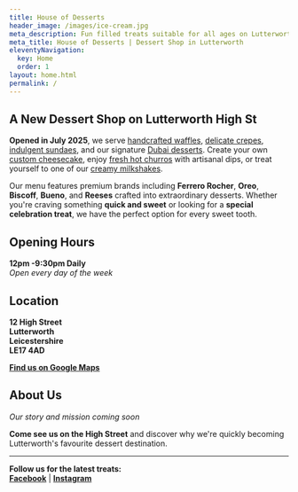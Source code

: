 ```yaml
---
title: House of Desserts
header_image: /images/ice-cream.jpg
meta_description: Fun filled treats suitable for all ages on Lutterworth High Street
meta_title: House of Desserts | Dessert Shop in Lutterworth
eleventyNavigation:
  key: Home
  order: 1
layout: home.html
permalink: /
---
```

## A New Dessert Shop on Lutterworth High St

**Opened in July 2025**, we serve [handcrafted waffles](/menus/waffles/), [delicate crepes](/menus/crepes/), [indulgent sundaes](/menus/sundaes/), and our signature [Dubai desserts](/menus/dubai-desserts/). Create your own [custom cheesecake](/menus/cheesecakes/), enjoy [fresh hot churros](/menus/churros/) with artisanal dips, or treat yourself to one of our [creamy milkshakes](/menus/milkshakes/).

Our menu features premium brands including **Ferrero Rocher**, **Oreo**, **Biscoff**, **Bueno**, and **Reeses** crafted into extraordinary desserts. Whether you're craving something **quick and sweet** or looking for a **special celebration treat**, we have the perfect option for every sweet tooth.

## Opening Hours

**12pm -9:30pm Daily**  
*Open every day of the week*

## Location

**12 High Street**  
**Lutterworth**  
**Leicestershire**  
**LE17 4AD**

[**Find us on Google Maps**](https://maps.app.goo.gl/4ZMZVLooaErnYnWw6)

## About Us

*Our story and mission coming soon*

**Come see us on the High Street** and discover why we're quickly becoming Lutterworth's favourite dessert destination.

---

**Follow us for the latest treats:**  
[**Facebook**](https://www.facebook.com/profile.php?id=61576113030850) | [**Instagram**](https://www.instagram.com/house_of_dessert_s)
